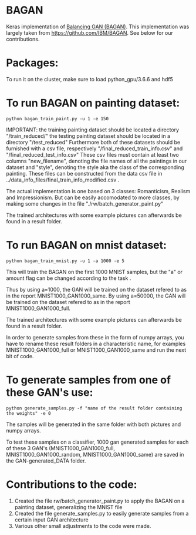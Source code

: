 # BAGAN
Keras implementation of [Balancing GAN (BAGAN)](https://arxiv.org/abs/1803.09655). This implementation was largely taken from https://github.com/IBM/BAGAN. See below for our contributions.

# Packages:

To run it on the cluster, make sure to load python_gpu/3.6.6 and hdf5


# To run BAGAN on painting dataset:
```
python bagan_train_paint.py -u 1 -e 150
```
IMPORTANT: the training painting dataset should be located a directory "/train_reduced/"
the testing painting dataset should be located in a directory "/test_reduced"
Furthermore both of these datasets should be furnished with a csv file, respectively "/final_reduced_train_info.csv" and "/final_reduced_test_info.csv"
These csv files must contain at least two columns "new_filename", denoting the file names of all the paintings in our dataset and "style", denoting the style aka the class of the corresponding painting. These files can be constructed from the data csv file in ../data_info_files/final_train_info_modified.csv .

The actual implementation is one based on 3 classes: Romanticism, Realism and Impressionism. But can be easily accomodated to more classes, by making some changes in the file "./rw/batch_generator_paint.py"


The trained architectures with some example pictures can afterwards be found in a result folder.


# To run BAGAN on mnist dataset:
```
python bagan_train_mnist.py -u 1 -a 1000 -e 5
```
This will train the BAGAN on the first 1000 MNIST samples, but the "a" or amount flag can be changed according to the task .

Thus by using a=1000, the GAN will be trained on the dataset refered to as in the report MNIST1000_GAN1000_same. By using a=50000, 
the GAN will be trained on the dataset refered to as in the report MNIST1000_GAN1000_full. 

The trained architectures with some example pictures can afterwards be found in a result folder.

In order to generate samples from these in the form of numpy arrays, you have to rename these result folders in a characteristic name, for examples MNIST1000_GAN1000_full or MNIST1000_GAN1000_same and run the next bit of code.

# To generate samples from one of these GAN's use:
```
python generate_samples.py -f "name of the result folder containing the weights" -e 0
```
The samples will be generated in the same folder with both pictures and numpy arrays.

To test these samples on a classifier, 1000 gan generated samples for each of these 3 GAN's (MNIST1000_GAN1000_full, MNIST1000_GAN1000_random, MNIST1000_GAN1000_same) are saved in the GAN-generated_DATA	folder.


# Contributions to the code:

1. Created the file rw/batch_generator_paint.py to apply the BAGAN on a painting dataset, generalizing the MNIST file
2. Created the file generate_samples.py to easily generate samples from a certain input GAN architecture
3. Various other small adjustments to the code were made.
